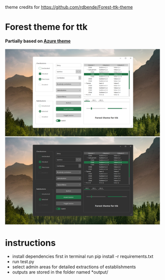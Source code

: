 theme credits for https://github.com/rdbende/Forest-ttk-theme
# Forest theme for ttk

#### Partially based on [Azure theme](https://github.com/rdbende/Azure-ttk-theme)

![image](Forest-light%20screenshot.png)
![image](Forest-dark%20screenshot.png)


# instructions
- install dependencies first in terminal run pip install -r requirements.txt
- run test.py
- select admin areas for detailed extractions of establishments 
- outputs are stored in the folder named *output/